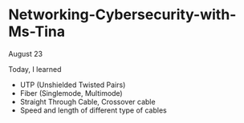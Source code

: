 # Networking-Cybersecurity-with-Ms-Tina



August 23

Today, I learned 
- UTP (Unshielded Twisted Pairs)
- Fiber (Singlemode, Multimode)
- Straight Through Cable, Crossover cable
- Speed and length of different type of cables
